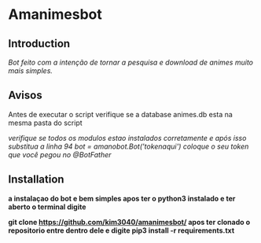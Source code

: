 # Amanimesbot

## Introduction

_Bot feito com a intenção de tornar a pesquisa e download de animes muito mais simples._

## Avisos

<p>Antes de executar o script verifique se a database animes.db esta na mesma pasta do script<p>

_verifique se todos os modulos estao instalados corretamente e após isso substitua a linha 94_
*bot = amanobot.Bot('tokenaqui') coloque o seu token que você pegou no @BotFather*

## Installation

<b>a instalaçao do bot e bem simples apos ter o python3 instalado e ter aberto o terminal digite

git clone https://github.com/kim3040/amanimesbot/
apos ter clonado o repositorio entre dentro dele e digite
pip3 install -r requirements.txt
